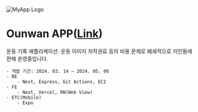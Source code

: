 <img src="https://api.ounwan.net/icon.png" alt="MyApp Logo" />

# Ounwan APP([Link]('https://mag1c.tistory.com/510'))

운동 기록 애플리케이션.
운동 이미지 저작권료 등의 비용 문제로 폐쇄적으로 지인들에 한해 운영중입니다.

```
- 개발 기간: 2024. 03. 14 ~ 2024. 05. 06
- BE
    - Nest, Express, Git Actions, EC2
- FE
    - Next, Vercel, RN(Web View)
- ETC(Mobile)
    - Expo
```
